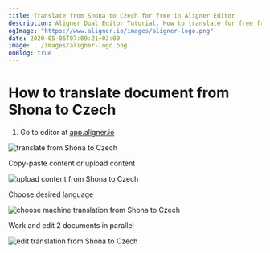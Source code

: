 ```yaml
---
title: Translate from Shona to Czech for free in Aligner Editor
description: Aligner Dual Editor Tutorial. How to translate for free from Shona to Czech. Aligner is multilingual document management platform. 
ogImage: "https://www.aligner.io/images/aligner-logo.png"
date: 2020-05-06T07:09:21+03:00
image: ../images/aligner-logo.png
onBlog: true
---
```


# How to translate document from Shona to Czech

1. Go to editor at [app.aligner.io](https://app.aligner.io "Aligner App web page")

![translate from Shona to Czech](../aligner-blank-editor.png "translate from Shona to Czech")

Copy-paste content or upload content

![upload content from Shona to Czech](../aligner-uploaded-document.png "upload content from Shona to Czech")

Choose desired language

![choose machine translation from Shona to Czech](../aligner-language-dropdown.png "choose machine translation from Shona to Czech")

Work and edit 2 documents in parallel

![edit translation from Shona to Czech](../aligner-double-sitded-editor.png "edit translation from Shona to Czech")

